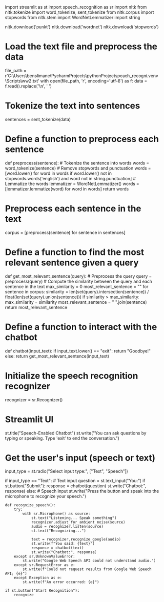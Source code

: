 import streamlit as st
import speech_recognition as sr
import nltk
from nltk.tokenize import word_tokenize, sent_tokenize
from nltk.corpus import stopwords
from nltk.stem import WordNetLemmatizer
import string

nltk.download('punkt')
nltk.download('wordnet')
nltk.download('stopwords')

# Load the text file and preprocess the data
file_path = r'C:\Users\benslimane\PycharmProjects\pythonProjectspeach_recogni\.venv\Scripts\ww2.txt'
with open(file_path, 'r', encoding='utf-8') as f:
    data = f.read().replace('\n', ' ')

# Tokenize the text into sentences
sentences = sent_tokenize(data)

# Define a function to preprocess each sentence
def preprocess(sentence):
    # Tokenize the sentence into words
    words = word_tokenize(sentence)
    # Remove stopwords and punctuation
    words = [word.lower() for word in words if word.lower() not in stopwords.words('english') and word not in string.punctuation]
    # Lemmatize the words
    lemmatizer = WordNetLemmatizer()
    words = [lemmatizer.lemmatize(word) for word in words]
    return words

# Preprocess each sentence in the text
corpus = [preprocess(sentence) for sentence in sentences]

# Define a function to find the most relevant sentence given a query
def get_most_relevant_sentence(query):
    # Preprocess the query
    query = preprocess(query)
    # Compute the similarity between the query and each sentence in the text
    max_similarity = 0
    most_relevant_sentence = ""
    for sentence in corpus:
        similarity = len(set(query).intersection(sentence)) / float(len(set(query).union(sentence)))
        if similarity > max_similarity:
            max_similarity = similarity
            most_relevant_sentence = " ".join(sentence)
    return most_relevant_sentence

# Define a function to interact with the chatbot
def chatbot(input_text):
    if input_text.lower() == "exit":
        return "Goodbye!"
    else:
        return get_most_relevant_sentence(input_text)

# Initialize the speech recognition recognizer
recognizer = sr.Recognizer()

# Streamlit UI
st.title("Speech-Enabled Chatbot")
st.write("You can ask questions by typing or speaking. Type 'exit' to end the conversation.")

# Get the user's input (speech or text)
input_type = st.radio("Select input type:", ["Text", "Speech"])

if input_type == "Text":
    # Text input
    question = st.text_input("You:")
    if st.button("Submit"):
        response = chatbot(question)
        st.write("Chatbot:", response)
else:
    # Speech input
    st.write("Press the button and speak into the microphone to recognize your speech.")

    def recognize_speech():
        try:
            with sr.Microphone() as source:
                st.text("Listening... Speak something")
                recognizer.adjust_for_ambient_noise(source)
                audio = recognizer.listen(source)
                st.text("Recognizing...")

                text = recognizer.recognize_google(audio)
                st.write(f"You said: {text}")
                response = chatbot(text)
                st.write("Chatbot:", response)
        except sr.UnknownValueError:
            st.write("Google Web Speech API could not understand audio.")
        except sr.RequestError as e:
            st.write(f"Could not request results from Google Web Speech API; {e}")
        except Exception as e:
            st.write(f"An error occurred: {e}")

    if st.button("Start Recognition"):
        recognize
